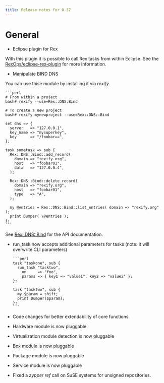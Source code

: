 ```yaml
---
title: Release notes for 0.37
---
```


# General

-   Eclipse plugin for Rex

With this plugin it is possible to call Rex tasks from within Eclipse. See the [RexOps/eclipse-rex-plugin](https://github.com/RexOps/eclipse-rex-plugin) for more information.

-   Manipulate BIND DNS

You can use thise module by installing it via *rexify*.

    ```perl
    # From within a project
    bash# rexify --use=Rex::DNS:Bind

    # To create a new project
    bash# rexify mynewproject --use=Rex::DNS::Bind

    set dns => {
      server   => "127.0.0.1",
      key_name => "mysuperkey",
      key      => "/foobar==",
    };

    task sometask => sub {
      Rex::DNS::Bind::add_record(
        domain => "rexify.org",
        host   => "foobar01",
        data   => "127.0.0.4",
      );

      Rex::DNS::Bind::delete_record(
        domain => "rexify.org",
        host   => "foobar01",
        type   => "A",
      );

      my @entries = Rex::DNS::Bind::list_entries( domain => "rexify.org" );
      print Dumper( \@entries );
    };
    ```

See [Rex::DNS::Bind](http://modules.rexify.org/module/Rex::DNS::Bind) for the API documentation.

-   run\_task now accepts additional parameters for tasks (note: it will overwrite CLI parameters)

        ```perl
        task "taskone", sub {
          run_task "tasktwo",
            on     => "foo",
            params => { key1 => "value1", key2 => "value2" };
        };
    
        task "tasktwo", sub {
          my $param = shift;
          print Dumper($param);
        };
        ```

-   Code changes for better extendability of core functions.
-   Hardware module is now pluggable
-   Virtualization module detection is now pluggable
-   Box module is now pluggable
-   Package module is now pluggable
-   Service module is now pluggable
-   Fixed a *zypper ref* call on SuSE systems for unsigned repositories.


